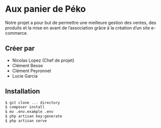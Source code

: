 # Aux panier de Péko

Notre projet a pour but de permettre une meilleure gestion des ventes, des produits et la mise en avant de l’association grâce à la création d’un site e-commerce.

## Créer par 

- Nicolas Lopez (Chef de projet)
- Clément Besse
- Clément Peyronnet
- Lucie Garcia

## Installation

```sh
$ git clone ... directory
$ composer install
$ mv .env.example .env
$ php artisan key:generate
$ php artisan serve
```
